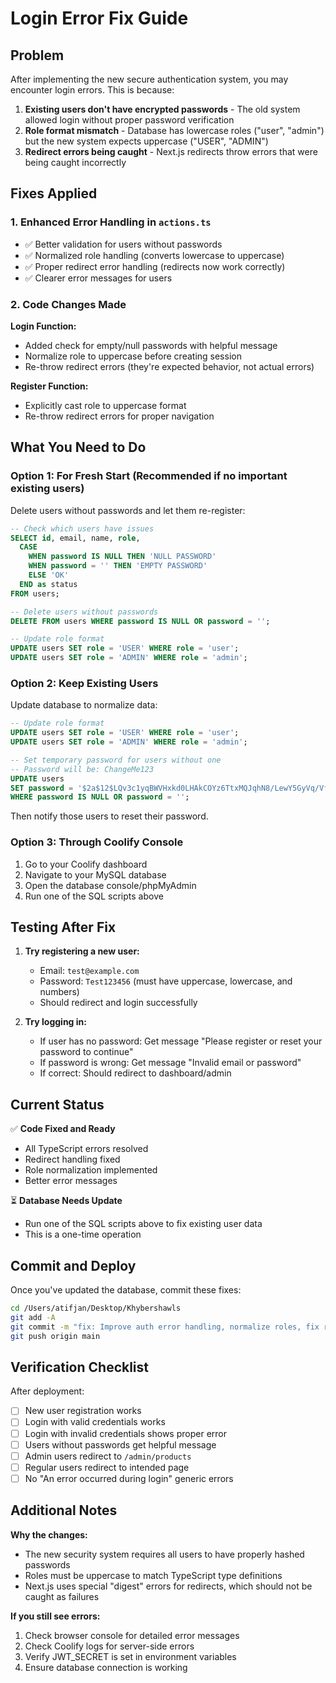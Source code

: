 # Login Error Fix Guide

## Problem
After implementing the new secure authentication system, you may encounter login errors. This is because:

1. **Existing users don't have encrypted passwords** - The old system allowed login without proper password verification
2. **Role format mismatch** - Database has lowercase roles ("user", "admin") but the new system expects uppercase ("USER", "ADMIN")
3. **Redirect errors being caught** - Next.js redirects throw errors that were being caught incorrectly

## Fixes Applied

### 1. Enhanced Error Handling in `actions.ts`
- ✅ Better validation for users without passwords
- ✅ Normalized role handling (converts lowercase to uppercase)
- ✅ Proper redirect error handling (redirects now work correctly)
- ✅ Clearer error messages for users

### 2. Code Changes Made

**Login Function:**
- Added check for empty/null passwords with helpful message
- Normalize role to uppercase before creating session
- Re-throw redirect errors (they're expected behavior, not actual errors)

**Register Function:**
- Explicitly cast role to uppercase format
- Re-throw redirect errors for proper navigation

## What You Need to Do

### Option 1: For Fresh Start (Recommended if no important existing users)

Delete users without passwords and let them re-register:

```sql
-- Check which users have issues
SELECT id, email, name, role, 
  CASE 
    WHEN password IS NULL THEN 'NULL PASSWORD'
    WHEN password = '' THEN 'EMPTY PASSWORD'
    ELSE 'OK'
  END as status
FROM users;

-- Delete users without passwords
DELETE FROM users WHERE password IS NULL OR password = '';

-- Update role format
UPDATE users SET role = 'USER' WHERE role = 'user';
UPDATE users SET role = 'ADMIN' WHERE role = 'admin';
```

### Option 2: Keep Existing Users

Update database to normalize data:

```sql
-- Update role format
UPDATE users SET role = 'USER' WHERE role = 'user';
UPDATE users SET role = 'ADMIN' WHERE role = 'admin';

-- Set temporary password for users without one
-- Password will be: ChangeMe123
UPDATE users 
SET password = '$2a$12$LQv3c1yqBWVHxkd0LHAkCOYz6TtxMQJqhN8/LewY5GyVq/VfHgDGm' 
WHERE password IS NULL OR password = '';
```

Then notify those users to reset their password.

### Option 3: Through Coolify Console

1. Go to your Coolify dashboard
2. Navigate to your MySQL database
3. Open the database console/phpMyAdmin
4. Run one of the SQL scripts above

## Testing After Fix

1. **Try registering a new user:**
   - Email: `test@example.com`
   - Password: `Test123456` (must have uppercase, lowercase, and numbers)
   - Should redirect and login successfully

2. **Try logging in:**
   - If user has no password: Get message "Please register or reset your password to continue"
   - If password is wrong: Get message "Invalid email or password"
   - If correct: Should redirect to dashboard/admin

## Current Status

✅ **Code Fixed and Ready**
- All TypeScript errors resolved
- Redirect handling fixed
- Role normalization implemented
- Better error messages

⏳ **Database Needs Update**
- Run one of the SQL scripts above to fix existing user data
- This is a one-time operation

## Commit and Deploy

Once you've updated the database, commit these fixes:

```bash
cd /Users/atifjan/Desktop/Khybershawls
git add -A
git commit -m "fix: Improve auth error handling, normalize roles, fix redirects"
git push origin main
```

## Verification Checklist

After deployment:
- [ ] New user registration works
- [ ] Login with valid credentials works
- [ ] Login with invalid credentials shows proper error
- [ ] Users without passwords get helpful message
- [ ] Admin users redirect to `/admin/products`
- [ ] Regular users redirect to intended page
- [ ] No "An error occurred during login" generic errors

## Additional Notes

**Why the changes:**
- The new security system requires all users to have properly hashed passwords
- Roles must be uppercase to match TypeScript type definitions
- Next.js uses special "digest" errors for redirects, which should not be caught as failures

**If you still see errors:**
1. Check browser console for detailed error messages
2. Check Coolify logs for server-side errors
3. Verify JWT_SECRET is set in environment variables
4. Ensure database connection is working
